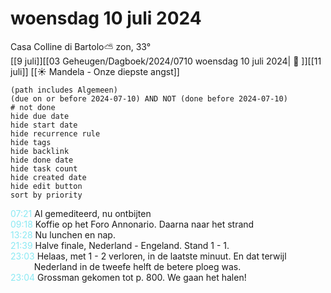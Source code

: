 # woensdag 10 juli 2024

Casa Colline di Bartolo⛅ zon, 33°<br>[[9 juli]][[03 Geheugen/Dagboek/2024/0710 woensdag 10 juli 2024| 📓 ]][[11 juli]]
[[☀️ Mandela - Onze diepste angst]]
```tasks
(path includes Algemeen)
(due on or before 2024-07-10) AND NOT (done before 2024-07-10)
# not done
hide due date
hide start date
hide recurrence rule
hide tags
hide backlink
hide done date
hide task count
hide created date
hide edit button
sort by priority 
```
<p style="padding-left: 2.7em; text-indent: -2.7em; margin: 0"><font color=#8be9f3>07:21</font>  Al gemediteerd, nu ontbijten </p>   
<p style="padding-left: 2.7em; text-indent: -2.7em; margin: 0"><font color=#8be9f3>09:18</font>  Koffie op het Foro Annonario. Daarna naar het strand  </p>   
<p style="padding-left: 2.7em; text-indent: -2.7em; margin: 0"><font color=#8be9f3>13:28</font>  Nu lunchen en nap. </p>   
<p style="padding-left: 2.7em; text-indent: -2.7em; margin: 0"><font color=#8be9f3>21:39</font>  Halve finale, Nederland - Engeland. Stand 1 - 1. </p>   
<p style="padding-left: 2.7em; text-indent: -2.7em; margin: 0"><font color=#8be9f3>23:03</font>  Helaas, met 1 - 2 verloren, in de laatste minuut. En dat terwijl Nederland in de tweefe helft de betere ploeg was.  </p>   
<p style="padding-left: 2.7em; text-indent: -2.7em; margin: 0"><font color=#8be9f3>23:04</font>  Grossman gekomen tot p. 800. We gaan het halen! </p>   